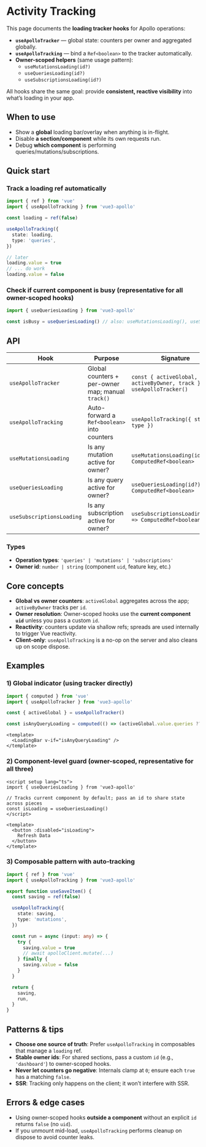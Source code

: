 # Activity Tracking

This page documents the **loading tracker hooks** for Apollo operations:

- **`useApolloTracker`** — global state: counters per owner and aggregated globally.
- **`useApolloTracking`** — bind a `Ref<boolean>` to the tracker automatically.
- **Owner-scoped helpers** (same usage pattern):
  - `useMutationsLoading(id?)`
  - `useQueriesLoading(id?)`
  - `useSubscriptionsLoading(id?)`

All hooks share the same goal: provide **consistent, reactive visibility** into what’s loading in your app.

## When to use
- Show a **global** loading bar/overlay when anything is in-flight.
- Disable **a section/component** while its own requests run.
- Debug **which component** is performing queries/mutations/subscriptions.

## Quick start

### Track a loading ref automatically
```ts
import { ref } from 'vue'
import { useApolloTracking } from 'vue3-apollo'

const loading = ref(false)

useApolloTracking({
  state: loading,
  type: 'queries',
})

// later
loading.value = true
// ... do work
loading.value = false
```

### Check if current component is busy (representative for all owner-scoped hooks)
```ts
import { useQueriesLoading } from 'vue3-apollo'

const isBusy = useQueriesLoading() // also: useMutationsLoading(), useSubscriptionsLoading()
```

## API

| Hook | Purpose | Signature |
|---|---|---|
| `useApolloTracker` | Global counters + per-owner map; manual `track()` | `const { activeGlobal, activeByOwner, track } = useApolloTracker()` |
| `useApolloTracking` | Auto-forward a `Ref<boolean>` into counters | `useApolloTracking({ state, type })` |
| `useMutationsLoading` | Is any mutation active for owner? | `useMutationsLoading(id?) => ComputedRef<boolean>` |
| `useQueriesLoading` | Is any query active for owner? | `useQueriesLoading(id?) => ComputedRef<boolean>` |
| `useSubscriptionsLoading` | Is any subscription active for owner? | `useSubscriptionsLoading(id?) => ComputedRef<boolean>` |

### Types
- **Operation types**: `'queries' | 'mutations' | 'subscriptions'`
- **Owner id**: `number | string` (component `uid`, feature key, etc.)

## Core concepts
- **Global vs owner counters**: `activeGlobal` aggregates across the app; `activeByOwner` tracks per `id`.
- **Owner resolution**: Owner-scoped hooks use the **current component `uid`** unless you pass a custom `id`.
- **Reactivity**: counters update via shallow refs; spreads are used internally to trigger Vue reactivity.
- **Client-only**: `useApolloTracking` is a no-op on the server and also cleans up on scope dispose.

## Examples

### 1) Global indicator (using tracker directly)
```ts
import { computed } from 'vue'
import { useApolloTracker } from 'vue3-apollo'

const { activeGlobal } = useApolloTracker()

const isAnyQueryLoading = computed(() => (activeGlobal.value.queries ?? 0) > 0)
```

```vue
<template>
  <LoadingBar v-if="isAnyQueryLoading" />
</template>
```

### 2) Component-level guard (owner-scoped, representative for all three)
```vue
<script setup lang="ts">
import { useQueriesLoading } from 'vue3-apollo'

// Tracks current component by default; pass an id to share state across pieces
const isLoading = useQueriesLoading()
</script>

<template>
  <button :disabled="isLoading">
    Refresh Data
  </button>
</template>
```

### 3) Composable pattern with auto-tracking
```ts
import { ref } from 'vue'
import { useApolloTracking } from 'vue3-apollo'

export function useSaveItem() {
  const saving = ref(false)

  useApolloTracking({
    state: saving,
    type: 'mutations',
  })

  const run = async (input: any) => {
    try {
      saving.value = true
      // await apolloClient.mutate(...)
    } finally {
      saving.value = false
    }
  }

  return {
    saving,
    run,
  }
}
```

## Patterns & tips
- **Choose one source of truth**: Prefer `useApolloTracking` in composables that manage a `loading` ref.
- **Stable owner ids**: For shared sections, pass a custom `id` (e.g., `'dashboard'`) to owner-scoped hooks.
- **Never let counters go negative**: Internals clamp at `0`; ensure each `true` has a matching `false`.
- **SSR**: Tracking only happens on the client; it won’t interfere with SSR.

## Errors & edge cases
- Using owner-scoped hooks **outside a component** without an explicit `id` returns `false` (no `uid`).
- If you unmount mid-load, `useApolloTracking` performs cleanup on dispose to avoid counter leaks.